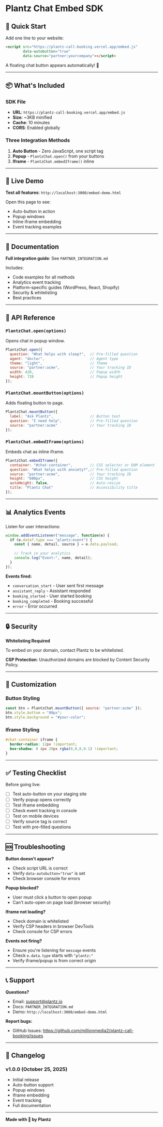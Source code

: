# Plantz Chat Embed SDK

## 🚀 Quick Start

Add one line to your website:

```html
<script src="https://plantz-call-booking.vercel.app/embed.js"
        data-autobutton="true"
        data-source="partner:yourcompany"></script>
```

A floating chat button appears automatically! 🎉

---

## 📦 What's Included

### SDK File
- **URL**: `https://plantz-call-booking.vercel.app/embed.js`
- **Size**: ~3KB minified
- **Cache**: 10 minutes
- **CORS**: Enabled globally

### Three Integration Methods

1. **Auto Button** - Zero JavaScript, one script tag
2. **Popup** - `PlantzChat.open()` from your buttons
3. **Iframe** - `PlantzChat.embedIframe()` inline

---

## 🎯 Live Demo

**Test all features**: `http://localhost:3000/embed-demo.html`

Open this page to see:
- Auto-button in action
- Popup windows
- Inline iframe embedding
- Event tracking examples

---

## 📖 Documentation

**Full integration guide**: See `PARTNER_INTEGRATION.md`

Includes:
- Code examples for all methods
- Analytics event tracking
- Platform-specific guides (WordPress, React, Shopify)
- Security & whitelisting
- Best practices

---

## 🔧 API Reference

### `PlantzChat.open(options)`

Opens chat in popup window.

```javascript
PlantzChat.open({
  question: "What helps with sleep?",  // Pre-filled question
  agent: "doctor",                     // Agent type
  theme: "light",                      // Theme
  source: "partner:acme",              // Your tracking ID
  width: 420,                          // Popup width
  height: 720                          // Popup height
});
```

### `PlantzChat.mountButton(options)`

Adds floating button to page.

```javascript
PlantzChat.mountButton({
  label: "Ask Plantz",                 // Button text
  question: "I need help",             // Pre-filled question
  source: "partner:acme"               // Your tracking ID
});
```

### `PlantzChat.embedIframe(options)`

Embeds chat as inline iframe.

```javascript
PlantzChat.embedIframe({
  container: "#chat-container",        // CSS selector or DOM element
  question: "What helps with anxiety?",// Pre-filled question
  source: "partner:acme",              // Your tracking ID
  height: "600px",                     // CSS height
  autoHeight: false,                   // Auto-resize
  title: "Plantz Chat"                 // Accessibility title
});
```

---

## 📊 Analytics Events

Listen for user interactions:

```javascript
window.addEventListener("message", function(e) {
  if (e.data?.type === "plantz:event") {
    const { name, detail, source } = e.data.payload;
    
    // Track in your analytics
    console.log("Event:", name, detail);
  }
});
```

**Events fired:**
- `conversation_start` - User sent first message
- `assistant_reply` - Assistant responded
- `booking_started` - User started booking
- `booking_completed` - Booking successful
- `error` - Error occurred

---

## 🔒 Security

**Whitelisting Required**

To embed on your domain, contact Plantz to be whitelisted.

**CSP Protection**: Unauthorized domains are blocked by Content Security Policy.

---

## 🎨 Customization

### Button Styling

```javascript
const btn = PlantzChat.mountButton({ source: "partner:acme" });
btn.style.bottom = "80px";
btn.style.background = "#your-color";
```

### Iframe Styling

```css
#chat-container iframe {
  border-radius: 12px !important;
  box-shadow: 0 4px 20px rgba(0,0,0,0.1) !important;
}
```

---

## ✅ Testing Checklist

Before going live:

- [ ] Test auto-button on your staging site
- [ ] Verify popup opens correctly
- [ ] Test iframe embedding
- [ ] Check event tracking in console
- [ ] Test on mobile devices
- [ ] Verify source tag is correct
- [ ] Test with pre-filled questions

---

## 🆘 Troubleshooting

**Button doesn't appear?**
- Check script URL is correct
- Verify `data-autobutton="true"` is set
- Check browser console for errors

**Popup blocked?**
- User must click a button to open popup
- Can't auto-open on page load (browser security)

**Iframe not loading?**
- Check domain is whitelisted
- Verify CSP headers in browser DevTools
- Check console for CSP errors

**Events not firing?**
- Ensure you're listening for `message` events
- Check `e.data.type` starts with `"plantz:"`
- Verify iframe/popup is from correct origin

---

## 📞 Support

**Questions?** 
- Email: support@plantz.io
- Docs: `PARTNER_INTEGRATION.md`
- Demo: `http://localhost:3000/embed-demo.html`

**Report bugs:**
- GitHub Issues: https://github.com/millionmedia2/plantz-call-booking/issues

---

## 📝 Changelog

### v1.0.0 (October 25, 2025)
- Initial release
- Auto-button support
- Popup windows
- Iframe embedding
- Event tracking
- Full documentation

---

**Made with 🌿 by Plantz**

